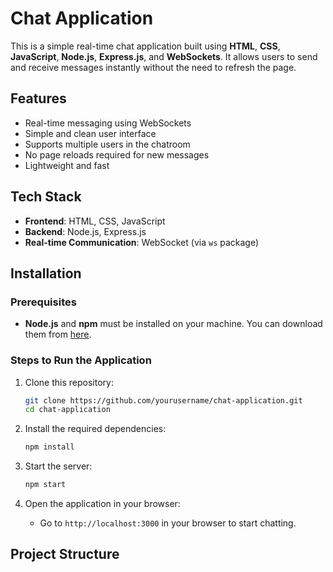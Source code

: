 # Chat Application

This is a simple real-time chat application built using **HTML**, **CSS**, **JavaScript**, **Node.js**, **Express.js**, and **WebSockets**. It allows users to send and receive messages instantly without the need to refresh the page.

## Features

- Real-time messaging using WebSockets
- Simple and clean user interface
- Supports multiple users in the chatroom
- No page reloads required for new messages
- Lightweight and fast

## Tech Stack

- **Frontend**: HTML, CSS, JavaScript
- **Backend**: Node.js, Express.js
- **Real-time Communication**: WebSocket (via `ws` package)

## Installation

### Prerequisites

- **Node.js** and **npm** must be installed on your machine. You can download them from [here](https://nodejs.org/).

### Steps to Run the Application

1. Clone this repository:
    ```bash
    git clone https://github.com/yourusername/chat-application.git
    cd chat-application
    ```

2. Install the required dependencies:
    ```bash
    npm install
    ```

3. Start the server:
    ```bash
    npm start
    ```

4. Open the application in your browser:
    - Go to `http://localhost:3000` in your browser to start chatting.

## Project Structure

